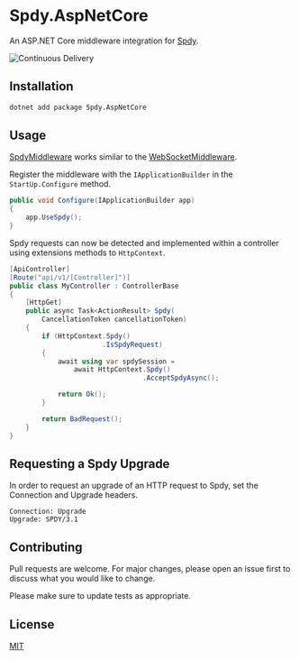 # Spdy.AspNetCore
An ASP.NET Core middleware integration for [Spdy](https://github.com/Fresa/Spdy).

![Continuous Delivery](https://github.com/Fresa/Spdy.AspNetCore/workflows/Continuous%20Delivery/badge.svg)

## Installation
```bash
dotnet add package Spdy.AspNetCore
```

## Usage
[SpdyMiddleware](https://github.com/Fresa/Spdy.AspNetCore/blob/main/src/Spdy.AspNetCore/SpdyMiddleware.cs) works similar to the [WebSocketMiddleware](https://github.com/dotnet/aspnetcore/blob/main/src/Middleware/WebSockets/src/WebSocketMiddleware.cs).

Register the middleware with the `IApplicationBuilder` in the `StartUp.Configure` method.
```c#
public void Configure(IApplicationBuilder app)
{
    app.UseSpdy();    
}
```

Spdy requests can now be detected and implemented within a controller using extensions methods to `HttpContext`.
```c#
[ApiController]
[Route("api/v1/[Controller]")]
public class MyController : ControllerBase
{
    [HttpGet]
    public async Task<ActionResult> Spdy(
        CancellationToken cancellationToken)
    {
        if (HttpContext.Spdy()
                       .IsSpdyRequest)
        {
            await using var spdySession = 
                await HttpContext.Spdy()
                                 .AcceptSpdyAsync();

            return Ok();
        }

        return BadRequest();
    }
}
```

## Requesting a Spdy Upgrade
In order to request an upgrade of an HTTP request to Spdy, set the Connection and Upgrade headers.
```
Connection: Upgrade
Upgrade: SPDY/3.1
```

## Contributing
Pull requests are welcome. For major changes, please open an issue first to discuss what you would like to change.

Please make sure to update tests as appropriate.

## License
[MIT](https://github.com/Fresa/Spdy.AspNetCore/blob/master/LICENSE)
